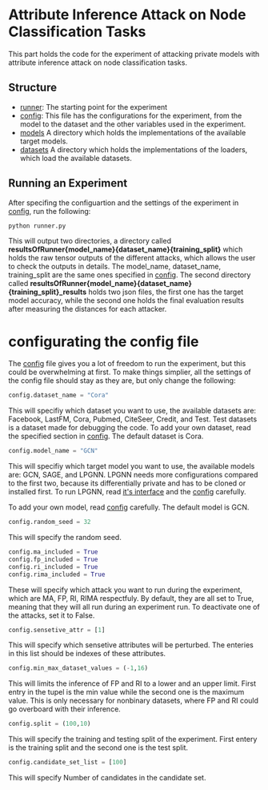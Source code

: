 # Attribute Inference Attack on Node Classification Tasks

This part holds the code for the experiment of attacking private models with attribute inference attack on node classification tasks.


## Structure
* [runner](runner.py): The starting point for the experiment
* [config](config.py): This file has the configurations for the experiment, from the model to the dataset and the other variables used in the experiment.
* [models](configurations/models/) A directory which holds the implementations of the available target models.
* [datasets](configurations/datasets/) A directory which holds the implementations of the loaders, which load the available datasets.

## Running an Experiment

After specifing the configuartion and the settings of the experiment in [config](config.py), run the following: 

~~~bash
python runner.py
~~~

This will output two directories, a directory called **resultsOfRunner{model_name}{dataset_name}{training_split}** which holds the raw tensor outputs of the different attacks, which allows the user to check the outputs in details. The model_name, dataset_name, training_split are the same ones specified in [config](config.py). The second directory called **resultsOfRunner{model_name}{dataset_name}{training_split}_results** holds two json files, the first one has the target model accuracy, while the second one holds the final evaluation results after measuring the distances for each attacker. 

# configurating the config file

The [config](config.py) file gives you a lot of freedom to run the experiment, but this could be overwhelming at first. To make things simplier, all the settings of the config file should stay as they are, but only change the following: 

~~~python
config.dataset_name = "Cora"
~~~
This will specifiy which dataset you want to use, the available datasets are: Facebook, LastFM, Cora, Pubmed, CiteSeer, Credit, and Test. Test datasets is a dataset made for debugging the code. To add your own dataset, read the specified section in [config](config.py). The default dataset is Cora.

~~~python
config.model_name = "GCN"
~~~
This will specifiy which target model you want to use, the available models are: GCN, SAGE, and LPGNN. LPGNN needs more configurations compared to the first two, because its differentially private and has to be cloned or installed first. To run LPGNN, read [it's interface](configurations/models/model_sage.py) and the [config](config.py) carefully. 

To add your own model, read [config](config.py) carefully. The default model is GCN.

~~~python
config.random_seed = 32
~~~

This will specify the random seed.

~~~python
config.ma_included = True
config.fp_included = True
config.ri_included = True
config.rima_included = True
~~~

These will specify which attack you want to run during the experiment, which are MA, FP, RI, RIMA respectfuly. By default, they are all set to True, meaning that they will all run during an experiment run. To deactivate one of the attacks, set it to False.

~~~python
config.sensetive_attr = [1]
~~~

This will specify which sensetive attributes will be perturbed. The enteries in this list should be indexes of these attributes.

~~~python
config.min_max_dataset_values = (-1,16)
~~~

This will limits the inference of FP and RI to a lower and an upper limit. First entry in the tupel is the min value while the second one is the maximum value. This is only necessary for nonbinary datasets, where FP and RI could go overboard with their inference.

~~~python
config.split = (100,10)
~~~

This will specify the training and testing split of the experiment. First entery is the training split and the second one is the test split.

~~~python
config.candidate_set_list = [100]
~~~
This will specify Number of candidates in the candidate set. 
